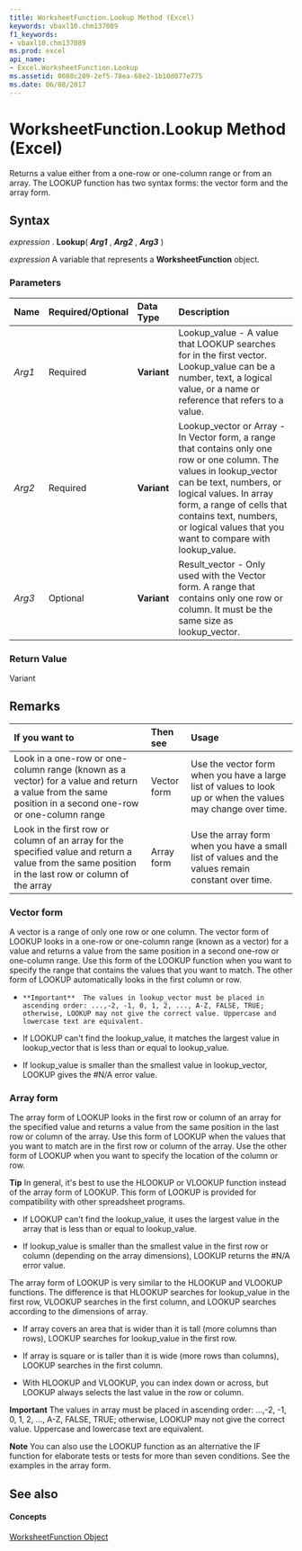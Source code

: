 ```yaml
---
title: WorksheetFunction.Lookup Method (Excel)
keywords: vbaxl10.chm137089
f1_keywords:
- vbaxl10.chm137089
ms.prod: excel
api_name:
- Excel.WorksheetFunction.Lookup
ms.assetid: 0088c289-2ef5-78ea-68e2-1b10d077e775
ms.date: 06/08/2017
---
```



# WorksheetFunction.Lookup Method (Excel)

Returns a value either from a one-row or one-column range or from an array. The LOOKUP function has two syntax forms: the vector form and the array form.


## Syntax

 _expression_ . **Lookup**( **_Arg1_** , **_Arg2_** , **_Arg3_** )

 _expression_ A variable that represents a **WorksheetFunction** object.


### Parameters



|**Name**|**Required/Optional**|**Data Type**|**Description**|
|:-----|:-----|:-----|:-----|
| _Arg1_|Required| **Variant**|Lookup_value - A value that LOOKUP searches for in the first vector. Lookup_value can be a number, text, a logical value, or a name or reference that refers to a value.|
| _Arg2_|Required| **Variant**|Lookup_vector or Array - In Vector form, a range that contains only one row or one column. The values in lookup_vector can be text, numbers, or logical values. In array form, a range of cells that contains text, numbers, or logical values that you want to compare with lookup_value.|
| _Arg3_|Optional| **Variant**|Result_vector - Only used with the Vector form. A range that contains only one row or column. It must be the same size as lookup_vector.|

### Return Value

Variant


## Remarks



|**If you want to**|**Then see**|**Usage**|
|:-----|:-----|:-----|
|Look in a one-row or one-column range (known as a vector) for a value and return a value from the same position in a second one-row or one-column range|Vector form|Use the vector form when you have a large list of values to look up or when the values may change over time.|
|Look in the first row or column of an array for the specified value and return a value from the same position in the last row or column of the array|Array form|Use the array form when you have a small list of values and the values remain constant over time.|

### Vector form

A vector is a range of only one row or one column. The vector form of LOOKUP looks in a one-row or one-column range (known as a vector) for a value and returns a value from the same position in a second one-row or one-column range. Use this form of the LOOKUP function when you want to specify the range that contains the values that you want to match. The other form of LOOKUP automatically looks in the first column or row. 


-     **Important**  The values in lookup_vector must be placed in ascending order: ...,-2, -1, 0, 1, 2, ..., A-Z, FALSE, TRUE; otherwise, LOOKUP may not give the correct value. Uppercase and lowercase text are equivalent.

- If LOOKUP can't find the lookup_value, it matches the largest value in lookup_vector that is less than or equal to lookup_value.
    
- If lookup_value is smaller than the smallest value in lookup_vector, LOOKUP gives the #N/A error value.
    

### Array form

The array form of LOOKUP looks in the first row or column of an array for the specified value and returns a value from the same position in the last row or column of the array. Use this form of LOOKUP when the values that you want to match are in the first row or column of the array. Use the other form of LOOKUP when you want to specify the location of the column or row. 

 **Tip** In general, it's best to use the HLOOKUP or VLOOKUP function instead of the array form of LOOKUP. This form of LOOKUP is provided for compatibility with other spreadsheet programs.


- If LOOKUP can't find the lookup_value, it uses the largest value in the array that is less than or equal to lookup_value. 
    
- If lookup_value is smaller than the smallest value in the first row or column (depending on the array dimensions), LOOKUP returns the #N/A error value. 
    
The array form of LOOKUP is very similar to the HLOOKUP and VLOOKUP functions. The difference is that HLOOKUP searches for lookup_value in the first row, VLOOKUP searches in the first column, and LOOKUP searches according to the dimensions of array. 


- If array covers an area that is wider than it is tall (more columns than rows), LOOKUP searches for lookup_value in the first row. 
    
- If array is square or is taller than it is wide (more rows than columns), LOOKUP searches in the first column. 
    
- With HLOOKUP and VLOOKUP, you can index down or across, but LOOKUP always selects the last value in the row or column. 
    

 **Important**  The values in array must be placed in ascending order: ...,-2, -1, 0, 1, 2, ..., A-Z, FALSE, TRUE; otherwise, LOOKUP may not give the correct value. Uppercase and lowercase text are equivalent.


 **Note**  You can also use the LOOKUP function as an alternative the IF function for elaborate tests or tests for more than seven conditions. See the examples in the array form.


## See also


#### Concepts


[WorksheetFunction Object](worksheetfunction-object-excel.md)

